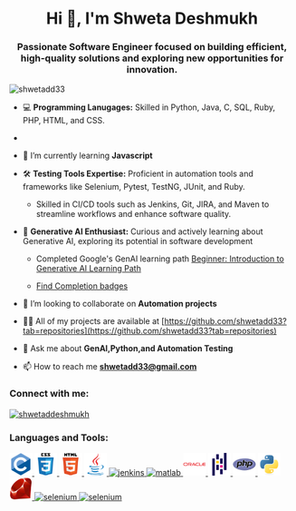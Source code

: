 <h1 align="center">Hi 👋, I'm Shweta Deshmukh</h1>
<h3 align="center">Passionate Software Engineer focused on building efficient, high-quality solutions and exploring new opportunities for innovation.</h3>

<p align="left"> <img src="https://komarev.com/ghpvc/?username=shwetadd33&label=Profile%20views&color=0e75b6&style=flat" alt="shwetadd33" /> </p>

- 💻 **Programming Lanugages:** Skilled in Python, Java, C, SQL, Ruby, PHP, HTML, and CSS.
- 
- 🌱 I’m currently learning **Javascript**

- 🛠 **Testing Tools Expertise:** Proficient in automation tools and frameworks like Selenium, Pytest, TestNG, JUnit, and Ruby.
  - Skilled in CI/CD tools such as Jenkins, Git, JIRA, and Maven to streamline workflows and enhance software quality.
  
- 🤖 **Generative AI Enthusiast:** Curious and actively learning about Generative AI, exploring its potential in software development
  - Completed Google's GenAI learning path [Beginner: Introduction to Generative AI Learning Path](https://www.cloudskillsboost.google/paths/118)

  - [Find Completion badges](https://www.cloudskillsboost.google/public_profiles/9255ff84-1560-47a0-abcc-c159958b4205)
  
- 👯 I’m looking to collaborate on **Automation projects**

- 👨‍💻 All of my projects are available at [https://github.com/shwetadd33?tab=repositories](https://github.com/shwetadd33?tab=repositories)

- 💬 Ask me about **GenAI,Python,and Automation Testing**

- 📫 How to reach me **shwetadd33@gmail.com**

<h3 align="left">Connect with me:</h3>
<p align="left">
<a href="https://linkedin.com/in/shwetaddeshmukh" target="blank"><img align="center" src="https://raw.githubusercontent.com/rahuldkjain/github-profile-readme-generator/master/src/images/icons/Social/linked-in-alt.svg" alt="shwetaddeshmukh" height="30" width="40" /></a>
</p>

<h3 align="left">Languages and Tools:</h3>
<p align="left"> <a href="https://www.cprogramming.com/" target="_blank" rel="noreferrer"> <img src="https://raw.githubusercontent.com/devicons/devicon/master/icons/c/c-original.svg" alt="c" width="40" height="40"/> </a> <a href="https://www.w3schools.com/css/" target="_blank" rel="noreferrer"> <img src="https://raw.githubusercontent.com/devicons/devicon/master/icons/css3/css3-original-wordmark.svg" alt="css3" width="40" height="40"/> </a> <a href="https://www.w3.org/html/" target="_blank" rel="noreferrer"> <img src="https://raw.githubusercontent.com/devicons/devicon/master/icons/html5/html5-original-wordmark.svg" alt="html5" width="40" height="40"/> </a> <a href="https://www.java.com" target="_blank" rel="noreferrer"> <img src="https://raw.githubusercontent.com/devicons/devicon/master/icons/java/java-original.svg" alt="java" width="40" height="40"/> </a> <a href="https://www.jenkins.io" target="_blank" rel="noreferrer"> <img src="https://www.vectorlogo.zone/logos/jenkins/jenkins-icon.svg" alt="jenkins" width="40" height="40"/> </a> <a href="https://www.mathworks.com/" target="_blank" rel="noreferrer"> <img src="https://upload.wikimedia.org/wikipedia/commons/2/21/Matlab_Logo.png" alt="matlab" width="40" height="40"/> </a> <a href="https://www.oracle.com/" target="_blank" rel="noreferrer"> <img src="https://raw.githubusercontent.com/devicons/devicon/master/icons/oracle/oracle-original.svg" alt="oracle" width="40" height="40"/> </a> <a href="https://pandas.pydata.org/" target="_blank" rel="noreferrer"> <img src="https://raw.githubusercontent.com/devicons/devicon/2ae2a900d2f041da66e950e4d48052658d850630/icons/pandas/pandas-original.svg" alt="pandas" width="40" height="40"/> </a> <a href="https://www.php.net" target="_blank" rel="noreferrer"> <img src="https://raw.githubusercontent.com/devicons/devicon/master/icons/php/php-original.svg" alt="php" width="40" height="40"/> </a> <a href="https://www.python.org" target="_blank" rel="noreferrer"> <img src="https://raw.githubusercontent.com/devicons/devicon/master/icons/python/python-original.svg" alt="python" width="40" height="40"/> </a> <a href="https://www.ruby-lang.org/en/" target="_blank" rel="noreferrer"> <img src="https://raw.githubusercontent.com/devicons/devicon/master/icons/ruby/ruby-original.svg" alt="ruby" width="40" height="40"/> </a> <a href="https://www.selenium.dev" target="_blank" rel="noreferrer"> <img src="https://raw.githubusercontent.com/detain/svg-logos/780f25886640cef088af994181646db2f6b1a3f8/svg/selenium-logo.svg" alt="selenium" width="40" height="40"/> </a> <a href="https://docs.pytest.org/en/stable/" target="_blank" rel="noreferrer"> <img src="https://upload.wikimedia.org/wikipedia/commons/b/ba/Pytest_logo.svg" alt="selenium" width="40" height="40"/> </a> </p>
